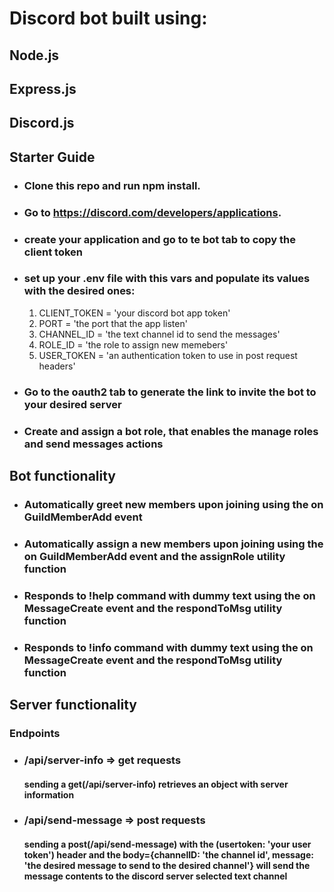 # Discord bot built using:
## Node.js
## Express.js
## Discord.js

## Starter Guide
* ### Clone this repo and run npm install.
* ### Go to https://discord.com/developers/applications.
* ### create your application and go to te bot tab to copy the client token
* ### set up your .env file with this vars and populate its values with the desired ones:
  1. CLIENT_TOKEN = 'your discord bot app token'
  2. PORT = 'the port that the app listen'
  3. CHANNEL_ID = 'the text channel id to send the messages'
  4. ROLE_ID = 'the role to assign new memebers'
  5. USER_TOKEN = 'an authentication token to use in post request headers'
* ### Go to the oauth2 tab to generate the link to invite the bot to your desired server
* ### Create and assign a bot role, that enables the manage roles and send messages actions


## Bot functionality
* ### Automatically greet new members upon joining using the on GuildMemberAdd event
* ### Automatically assign a new members upon joining using the on GuildMemberAdd event and the assignRole utility function
* ### Responds to !help command with dummy text using the on MessageCreate event and the respondToMsg utility function
* ### Responds to !info command with dummy text using the on MessageCreate event and the respondToMsg utility function


## Server functionality
### Endpoints
* ### /api/server-info => get requests
    #### sending a get(/api/server-info) retrieves an object with server information
* ### /api/send-message => post requests
    #### sending a post(/api/send-message) with the (usertoken: 'your user token') header and the body={channelID: 'the channel id', message: 'the desired message to send to the desired channel'} will send the message contents to the discord server selected text channel



